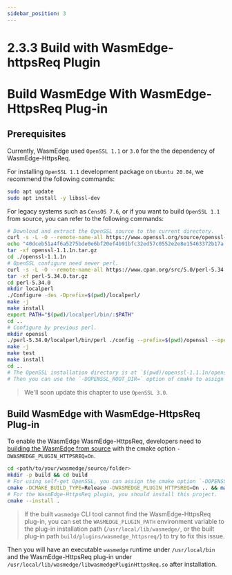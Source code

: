 ```yaml
---
sidebar_position: 3
---
```


# 2.3.3 Build with WasmEdge-httpsReq Plugin

# Build WasmEdge With WasmEdge-HttpsReq Plug-in

## Prerequisites

Currently, WasmEdge used `OpenSSL 1.1` or `3.0` for the the dependency of WasmEdge-HttpsReq.

For installing `OpenSSL 1.1` development package on `Ubuntu 20.04`, we recommend the following commands:

```bash
sudo apt update
sudo apt install -y libssl-dev
```

For legacy systems such as `CensOS 7.6`, or if you want to build `OpenSSL 1.1` from source, you can refer to the following commands:

```bash
# Download and extract the OpenSSL source to the current directory.
curl -s -L -O --remote-name-all https://www.openssl.org/source/openssl-1.1.1n.tar.gz
echo "40dceb51a4f6a5275bde0e6bf20ef4b91bfc32ed57c0552e2e8e15463372b17a openssl-1.1.1n.tar.gz" | sha256sum -c
tar -xf openssl-1.1.1n.tar.gz
cd ./openssl-1.1.1n
# OpenSSL configure need newer perl.
curl -s -L -O --remote-name-all https://www.cpan.org/src/5.0/perl-5.34.0.tar.gz
tar -xf perl-5.34.0.tar.gz
cd perl-5.34.0
mkdir localperl
./Configure -des -Dprefix=$(pwd)/localperl/
make -j
make install
export PATH="$(pwd)/localperl/bin/:$PATH"
cd ..
# Configure by previous perl.
mkdir openssl
./perl-5.34.0/localperl/bin/perl ./config --prefix=$(pwd)/openssl --openssldir=$(pwd)/openssl
make -j
make test
make install
cd ..
# The OpenSSL installation directory is at `$(pwd)/openssl-1.1.1n/openssl`.
# Then you can use the `-DOPENSSL_ROOT_DIR=` option of cmake to assign the directory.
```

> We'll soon update this chapter to use `OpenSSL 3.0`.

## Build WasmEdge with WasmEdge-HttpsReq Plug-in

To enable the WasmEdge WasmEdge-HttpsReq, developers need to [building the WasmEdge from source](../linux.md) with the cmake option `-DWASMEDGE_PLUGIN_HTTPSREQ=On`.

```bash
cd <path/to/your/wasmedge/source/folder>
mkdir -p build && cd build
# For using self-get OpenSSL, you can assign the cmake option `-DOPENSSL_ROOT_DIR=<path/to/openssl>`.
cmake -DCMAKE_BUILD_TYPE=Release -DWASMEDGE_PLUGIN_HTTPSREQ=On .. && make -j
# For the WasmEdge-HttpsReq plugin, you should install this project.
cmake --install .
```

> If the built `wasmedge` CLI tool cannot find the WasmEdge-HttpsReq plug-in, you can set the `WASMEDGE_PLUGIN_PATH` environment variable to the plug-in installation path (`/usr/local/lib/wasmedge/`, or the built plug-in path `build/plugins/wasmedge_httpsreq/`) to try to fix this issue.

Then you will have an executable `wasmedge` runtime under `/usr/local/bin` and the WasmEdge-HttpsReq plug-in under `/usr/local/lib/wasmedge/libwasmedgePluginHttpsReq.so` after installation.
